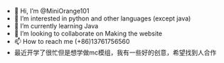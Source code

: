 - 👋 Hi, I’m @MiniOrange101
- 👀 I’m interested in python and other languages (except java) 
- 🌱 I’m currently learning Java
- 💞️ I’m looking to collaborate on Making the website
- 📫 How to reach me (+86)13761756560
- 最近开学了很忙但是想学做mc模组，我有一些好的创意，希望找到人合作

<!---
MiniOrange101/MiniOrange101 is a ✨ special ✨ repository because its `README.md` (this file) appears on your GitHub profile.
You can click the Preview link to take a look at your changes.
--->
